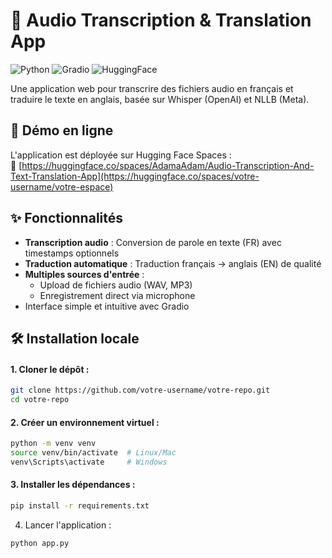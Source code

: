 # 📝 Audio Transcription & Translation App

![Python](https://img.shields.io/badge/Python-3.8+-blue.svg)
![Gradio](https://img.shields.io/badge/Gradio-Interface-orange.svg)
![HuggingFace](https://img.shields.io/badge/Hugging%20Face-Deployed-yellow.svg)

Une application web pour transcrire des fichiers audio en français et traduire le texte en anglais, basée sur Whisper (OpenAI) et NLLB (Meta).

## 🚀 Démo en ligne

L'application est déployée sur Hugging Face Spaces :  
🔗 [https://huggingface.co/spaces/AdamaAdam/Audio-Transcription-And-Text-Translation-App](https://huggingface.co/spaces/votre-username/votre-espace)

## ✨ Fonctionnalités

- **Transcription audio** : Conversion de parole en texte (FR) avec timestamps optionnels
- **Traduction automatique** : Traduction français → anglais (EN) de qualité
- **Multiples sources d'entrée** :
  - Upload de fichiers audio (WAV, MP3)
  - Enregistrement direct via microphone
- Interface simple et intuitive avec Gradio

## 🛠 Installation locale

#### 1. Cloner le dépôt :
```bash
git clone https://github.com/votre-username/votre-repo.git
cd votre-repo
```

#### 2. Créer un environnement virtuel :
```bash
python -m venv venv
source venv/bin/activate  # Linux/Mac
venv\Scripts\activate     # Windows
```

#### 3. Installer les dépendances :
```bash
pip install -r requirements.txt
```

4. Lancer l'application :
```bash
python app.py
```